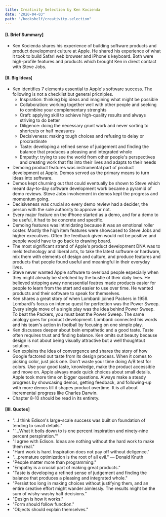 ```yaml
---
title: Creativity Selection by Ken Kocienda
date: "2020-04-03"
path: "/bookshelf/creativity-selection"
---
```


#### [I. Brief Summary]

* Ken Kocienda shares his experience of building software products and product development culture at Apple. He shared his experience of what it took to build Safari web browser and iPhone's keyboard. Both were high-profile features and products which brought Ken in direct contact with Steve Jobs.

#### [II. Big Ideas]

- Ken identifies 7 elements essential to Apple's software success. The following is not a checklist but general pricniples.
    - Inspiration: thinking big ideas and imagining what might be possible
    - Collaboration: working together well with other people and seeking to combine your complementary strenghts
    - Craft: applying skill  to achieve high-quality results and always striving to do better
    - Diligence: doing the necessary grunt work and never sorting to shortcuts or half measures
    - Decisiveness: making tough choices and refusing to delay or procrastinate
    - Taste: developing a refined sense of judgement and finding the balance that produces a pleasing and integrated whole
    - Empathy: trying to see the world from other people's perspectives and creating work that fits into their lives and adapts to their needs
- Demoing product features was instrumental part of product development at Apple. Demos served as the primary means to turn ideas into software.
- Demos kept churning out that could eventually be shown to Steve which meant day-to-day software development work became a pyramid of demo reviews. Steve Jobs involvement in demos kept the progress and momentum going.
- Decisiveness was crucial so every demo review had a decider, the person with the sole authority to approve or not.
- Every major feature on the iPhone started as a demo, and for a demo to be useful, it had to be concrete and specific.
- Demoing features was intimidating because it was an emotional roller coster. Mostly the high item features were showcased to Steve Jobs and higher executives. Often the feedback given would not be positive and people would have to go back to drawing board.
- The most significant strand of Apple's product development DNA was to meld technology and liberal arts, to take the latest software or hardware, mix them with elements of design and culture, and produce features and products that people found useful and meaningful in their everyday lives.
- Steve never wanted Apple software to overload people especially when they might already be stretched by the bustle of their daily lives. He believed stripping away nonessential featres made products easier for people to learn from the start and easier to use over time. He wanted products and their software to speak for themselves.
- Ken shares a great story of when Lombardi joined Packers in 1959. Lombardi's focus on intense quest for perfection was the Power Sweep. Every single move of a single play was the idea behind Power Sweep. To beat the Packers, you must beat the Power Sweep. The same analogy goes for product development. Lombardi connected his words and his team's action in football by focusing on one simple play.
- Ken discusses deeper about bein empathetic and a good taste. Taste often requires trust and finding balance. Ken omits out beauty because design is not about being visually attractive but a well thoughtout solution.
- Ken explains the idea of convergence and shares the story of how Google factored out taste from its design process. When it comes to picking color, just pick one. Don't waste your time doing A/B test for colors. Use your good taste, knowledge, make the product accessible and move on. Apple always made quick choices about small details. Apple took more time on bigger questions. Always make a steady progress by showcasing demos, getting feedback, and following-up with more demos till it shapes product overtime. It is all about incremental progress like Charles Darwin.
- Chapter 8-10 should be read in its entirety.


#### [III. Quotes]

- "...I think Edison's large-scale success was built on foundation of tending to small details."
- "'...What it boils down to is one percent inspiration and ninety-nine percent perspiration.'"
- "I agree with Edison. Ideas are nothing without the hard work to make them real."
- "Hard work is hard. Inspiration does not pay off without deligence."
- "...premature optimization is the root of all evil." — Donald Knuth
- "People matter more than programming."
- "Empathy is a crucial part of making great products."
- "Taste is developing a refined sense of judgement and finding the balance that produces a pleasing and integrated whole."
- "Persist too long in making choices without justifying them, and an entire creative effort might wander aimlessly. The results might be the sum of wishy-washy half decisions."
- "Design is how it works."
- "Form should follow function."
- "Objects should explain themselves."